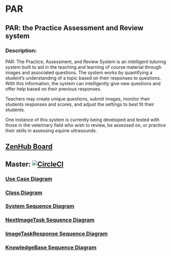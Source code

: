 # PAR
## PAR: the Practice Assessment and Review system

### Description:

PAR: The Practice, Assessment, and Review System is an intelligent tutoring system built to aid in the teaching and learning of course material through images and associated questions. 
The system works by quantifying a student’s understanding of a topic based on their responses to questions. With this information, the system can intelligently give new questions and offer help based on their previous responses.

Teachers may create unique questions, submit images, monitor their students responses and scores, and adjust the settings to best fit their students.

One instance of this system is currently being developed and tested with those in the veterinary field who wish to review, be assessed on, or practice their skills in assessing equine ultrasounds.


## [ZenHub Board](https://app.zenhub.com/workspaces/par-5cf68a391437ff1e943f0c81/board?filterLogic=any&repos=190221376,191385989)

## Master: [![CircleCI](https://circleci.com/gh/tobydragon/PAR/tree/master.svg?style=svg)](https://circleci.com/gh/tobydragon/PAR/tree/master)

### [Use Case Diagram](https://drive.google.com/file/d/1_G7bq2_z3fQ1a7Jyr3C9ewXK3StfCI2W/view?usp=sharing)

### [Class Diagram](https://drive.google.com/file/d/1VdcpBtuRQkmUegNbxLKA2ve9hrQkaYYX/view?usp=sharing)

### [System Sequence Diagram](https://drive.google.com/file/d/1ZpLw_vbLu6KnSWsBCviQYmpIlEqpbHq-/view)

### [NextImageTask Sequence Diagram](https://drive.google.com/file/d/1RBhItftzkUX779wb1zv6xrgL1JMD_9Ml/view?usp=sharing)

### [ImageTaskResponse Sequence Diagram](https://drive.google.com/file/d/1ezNA_RqJq6m6WfHb4GVKs2Da-5AgYEPj/view?usp=sharing)

### [KnowledgeBase Sequence Diagram](https://drive.google.com/file/d/1hoSOBYlqthWcJqPFC217ngKczGZm1-C-/view?usp=sharing)
